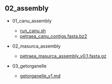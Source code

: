 ## 02_assembly

-   01_canu_assembly

    -   [run_canu.sh](01_canu_assembly/run_canu.sh)
    -   [petraea_canu_contigs.fasta.bz2](01_canu_assembly/petraea_canu_contigs.fasta.bz2)

-   02_masurca_assembly

    -   [petraea_masurca_assembly_v0.1.fasta.gz](02_masurca_assembly/petraea_masurca_assembly_v0.1.fasta.gz)

-   03_getorganelle

    -   [getorganelle_v1.md](03_getorganelle/getorganelle_v1.md)